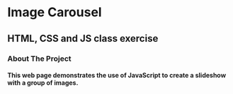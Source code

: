 # Image Carousel
## HTML, CSS and JS class exercise 
### About The Project
#### This web page demonstrates the use of JavaScript to create a slideshow with a group of images.
